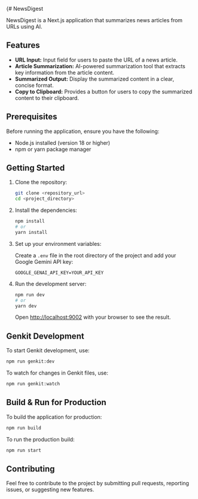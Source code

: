 {# NewsDigest

NewsDigest is a Next.js application that summarizes news articles from URLs using AI.

## Features

-   **URL Input:** Input field for users to paste the URL of a news article.
-   **Article Summarization:** AI-powered summarization tool that extracts key information from the article content.
-   **Summarized Output:** Display the summarized content in a clear, concise format.
-   **Copy to Clipboard:** Provides a button for users to copy the summarized content to their clipboard.

## Prerequisites

Before running the application, ensure you have the following:

-   Node.js installed (version 18 or higher)
-   npm or yarn package manager

## Getting Started

1.  Clone the repository:

    ```bash
    git clone <repository_url>
    cd <project_directory>
    ```

2.  Install the dependencies:

    ```bash
    npm install
    # or
    yarn install
    ```

3.  Set up your environment variables:

    Create a `.env` file in the root directory of the project and add your Google Gemini API key:

    ```
    GOOGLE_GENAI_API_KEY=YOUR_API_KEY
    ```

4.  Run the development server:

    ```bash
    npm run dev
    # or
    yarn dev
    ```

    Open [http://localhost:9002](http://localhost:9002) with your browser to see the result.

## Genkit Development

To start Genkit development, use:

```bash
npm run genkit:dev
```

To watch for changes in Genkit files, use:

```bash
npm run genkit:watch
```

## Build & Run for Production

To build the application for production:

```bash
npm run build
```

To run the production build:

```bash
npm run start
```

## Contributing

Feel free to contribute to the project by submitting pull requests, reporting issues, or suggesting new features.

